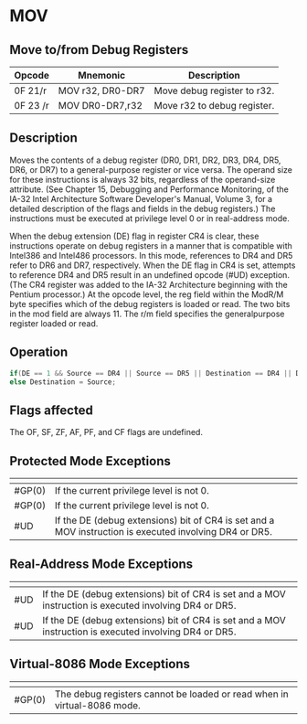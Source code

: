 # MOV
 
## Move to/from Debug Registers
 
 
|Opcode|Mnemonic|Description|
|-|-|-|
|0F 21/r|MOV r32, DR0-DR7|Move debug register to r32.|
|0F 23 /r|MOV DR0-DR7,r32|Move r32 to debug register.|
 
## Description
 
Moves the contents of a debug register (DR0, DR1, DR2, DR3, DR4, DR5, DR6, or DR7) to a general-purpose register or vice versa. The operand size for these instructions is always 32 bits, regardless of the operand-size attribute. (See Chapter 15, Debugging and Performance Monitoring, of the IA-32 Intel Architecture Software Developer's Manual, Volume 3, for a detailed description of the flags and fields in the debug registers.) The instructions must be executed at privilege level 0 or in real-address mode.
 
When the debug extension (DE) flag in register CR4 is clear, these instructions operate on debug registers in a manner that is compatible with Intel386 and Intel486 processors. In this mode, references to DR4 and DR5 refer to DR6 and DR7, respectively. When the DE flag in CR4 is set, attempts to reference DR4 and DR5 result in an undefined opcode (#UD) exception. (The CR4 register was added to the IA-32 Architecture beginning with the Pentium processor.) At the opcode level, the reg field within the ModR/M byte specifies which of the debug registers is loaded or read. The two bits in the mod field are always 11. The r/m field specifies the generalpurpose register loaded or read.
 
 
## Operation
 
```c
if(DE == 1 && Source == DR4 || Source == DR5 || Destination == DR4 || Destination == DR5) Exception(UD);
else Destination = Source;

```
 
 
## Flags affected
 
The OF, SF, ZF, AF, PF, and CF flags are undefined.

 
 
## Protected Mode Exceptions
 
|[]()||
|-|-|
|#GP(0)|If the current privilege level is not 0.|
|#GP(0)|If the current privilege level is not 0.|
|#UD|If the DE (debug extensions) bit of CR4 is set and a MOV instruction is executed involving DR4 or DR5.|
 
## Real-Address Mode Exceptions
 
|[]()||
|-|-|
|#UD|If the DE (debug extensions) bit of CR4 is set and a MOV instruction is executed involving DR4 or DR5.|
|#UD|If the DE (debug extensions) bit of CR4 is set and a MOV instruction is executed involving DR4 or DR5.|
 
## Virtual-8086 Mode Exceptions
 
|[]()||
|-|-|
|#GP(0)|The debug registers cannot be loaded or read when in virtual-8086 mode.|
